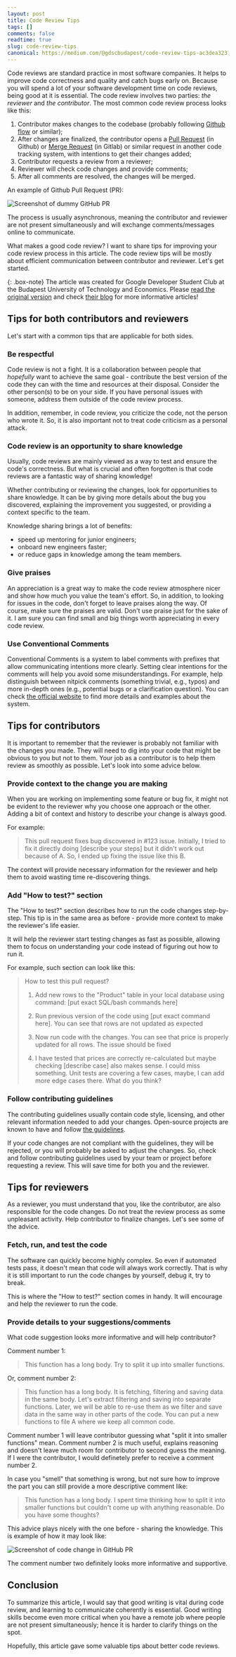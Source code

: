 ```yaml
---
layout: post
title: Code Review Tips
tags: []
comments: false
readtime: true
slug: code-review-tips
canonical: https://medium.com/@gdscbudapest/code-review-tips-ac3dea32312b
---
```


Code reviews are standard practice in most software companies. It helps to improve code correctness and quality and catch bugs early on. Because you will spend a lot of your software development time on code reviews, being good at it is essential. The code review involves two parties: *the reviewer* and *the contributor*. The most common code review process looks like this:

1. Contributor makes changes to the codebase (probably following [Github flow](https://docs.github.com/en/get-started/quickstart/github-flow) or similar);
2. After changes are finalized, the contributor opens a [Pull Request](https://docs.github.com/en/pull-requests/collaborating-with-pull-requests/reviewing-changes-in-pull-requests/about-pull-request-reviews) (in Github) or [Merge Request](https://docs.gitlab.com/ee/user/project/merge_requests/reviews/) (in Gitlab) or similar request in another code tracking system, with intentions to get their changes added;
3. Contributor requests a review from a reviewer;
4. Reviewer will check code changes and provide comments;
5. After all comments are resolved, the changes will be merged.

An example of Github Pull Request (PR):

![Screenshot of dummy GitHub PR](/assets/posts/code-review-tips/dummy_PR.png)

The process is usually asynchronous, meaning the contributor and reviewer are not present simultaneously and will exchange comments/messages online to communicate.

What makes a good code review? I want to share tips for improving your code review process in this article. The code review tips will be mostly about efficient communication between contributor and reviewer. Let's get started.

{: .box-note}
The article was created for Google Developer Student Club at the Budapest University of Technology and Economics. Please [read the original version](https://medium.com/@gdscbudapest/code-review-tips-ac3dea32312b) and check [their blog](https://medium.com/@gdscbudapest) for more informative articles!

## Tips for both contributors and reviewers

Let's start with a common tips that are applicable for both sides.

### Be respectful

Code review is not a fight. It is a collaboration between people that *hopefully* want to achieve the same goal - contribute the best version of the code they can with the time and resources at their disposal. Consider the other person(s) to be on your side. If you have personal issues with someone, address them outside of the code review process.

In addition, remember, in code review, you criticize the code, not the person who wrote it. So, it is also important not to treat code criticism as a personal attack.

### Code review is an opportunity to share knowledge

Usually, code reviews are mainly viewed as a way to test and ensure the code's correctness. But what is crucial and often forgotten is that code reviews are a fantastic way of sharing knowledge!

Whether contributing or reviewing the changes, look for opportunities to share knowledge. It can be by giving more details about the bug you discovered, explaining the improvement you suggested, or providing a context specific to the team.

Knowledge sharing brings a lot of benefits:

- speed up mentoring for junior engineers;
- onboard new engineers faster;
- or reduce gaps in knowledge among the team members.

### Give praises

An appreciation is a great way to make the code review atmosphere nicer and show how much you value the team's effort. So, in addition, to looking for issues in the code, don't forget to leave praises along the way. Of course, make sure the praises are valid. Don't use praise just for the sake of it. I am sure you can find small and big things worth appreciating in every code review.

### Use Conventional Comments

Conventional Comments is a system to label comments with prefixes that allow communicating intentions more clearly. Setting clear intentions for the comments will help you avoid some misunderstandings. For example, help distinguish between nitpick comments (something trivial, e.g., typos) and more in-depth ones (e.g., potential bugs or a clarification question). You can check [the official website](https://conventionalcomments.org) to find more details and examples about the system.

## Tips for contributors

 It is important to remember that the reviewer is probably not familiar with the changes you made. They will need to dig into your code that might be obvious to you but not to them. Your job as a contributor is to help them review as smoothly as possible. Let's look into some advice below.

### Provide context to the change you are making

When you are working on implementing some feature or bug fix, it might not be evident to the reviewer why you choose one approach or the other. Adding a bit of context and history to describe your change is always good.

For example:


> This pull request fixes bug discovered in #123 issue. Initially, I tried to fix it directly doing [describe your steps] but it didn't work out because of A. So, I ended up fixing the issue like this B.

The context will provide necessary information for the reviewer and help them to avoid wasting time re-discovering things.

### Add "How to test?" section

The "How to test?" section describes how to run the code changes step-by-step. This tip is in the same area as before - provide more context to make the reviewer's life easier.

It will help the reviewer start testing changes as fast as possible, allowing them to focus on understanding your code instead of figuring out how to run it.

For example, such section can look like this:


> How to test this pull request?
>
> 1. Add new rows to the "Product" table in your local database using command: [put exact SQL/bash commands here]
>
> 2. Run previous version of the code using [put exact command here]. You can see that rows are not updated as expected
>
> 3. Now run code with the changes. You can see that price is properly updated for all rows. The issue should be fixed
>
> 4. I have tested that prices are correctly re-calculated but maybe checking [describe case] also makes sense. 
> I could miss something. Unit tests are covering a few cases, maybe, I can add more edge cases there. What do you think?

### Follow contributing guidelines

The contributing guidelines usually contain code style, licensing, and other relevant information needed to add your changes. Open-source projects are known to have and follow [the guidelines](https://en.wikipedia.org/wiki/Contributing_guidelines).

If your code changes are not compliant with the guidelines, they will be rejected, or you will probably be asked to adjust the changes. So, check and follow contributing guidelines used by your team or project before requesting a review. This will save time for both you and the reviewer.

## Tips for reviewers

As a reviewer, you must understand that you, like the contributor, are also responsible for the code changes. Do not treat the review process as some unpleasant activity. Help contributor to finalize changes. Let's see some of the advice.

### Fetch, run, and test the code

The software can quickly become highly complex. So even if automated tests pass, it doesn't mean that code will always work correctly. That is why it is still important to run the code changes by yourself, debug it, try to break.

This is where the "How to test?" section comes in handy. It will encourage and help the reviewer to run the code.

### Provide details to your suggestions/comments

What code suggestion looks more informative and will help contributor?

Comment number 1:

> This function has a long body. Try to split it up into smaller functions.

Or, comment number 2:

> This function has a long body. It is fetching, filtering and saving data in the same body. Let's extract filtering and saving into separate functions. Later, we will be able to re-use them as we filter and save data in the same way in other parts of the code. You can put a new functions to file A where we keep all common code.

Comment number 1 will leave contributor guessing what "split it into smaller functions" mean. Comment number 2 is much useful, explains reasoning and doesn't leave much room for contributor to second guess the meaning. If I were the contributor, I would definetely prefer to receive a comment number 2.

In case you "smell" that something is wrong, but not sure how to improve the part you can still provide a more descriptive comment like:

> This function has a long body. I spent time thinking how to split it into smaller functions but couldn't come up with anything reasonable. Do you have some thoughts?

This advice plays nicely with the one before - sharing the knowledge. This is example of how it may look like:

![Screenshot of code change in GitHub PR](/assets/posts/code-review-tips/list_example.png)

The comment number two definitely looks more informative and supportive.

## Conclusion

To summarize this article, I would say that good writing is vital during code review, and learning to communicate coherently is essential. Good writing skills become even more critical when you have a remote job where people are not present simultaneously; hence it is harder to clarify things on the spot.

Hopefully, this article gave some valuable tips about better code reviews.

